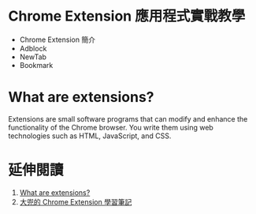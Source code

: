 # Chrome Extension 應用程式實戰教學

- Chrome Extension 簡介
- Adblock
- NewTab
- Bookmark

# What are extensions?
Extensions are small software programs that can modify and enhance the functionality of the Chrome browser. You write them using web technologies such as HTML, JavaScript, and CSS.

# 延伸閱讀
1. [What are extensions?](https://developer.chrome.com/extensions)
2. [大兜的 Chrome Extension 學習筆記](https://tonytonyjan.net/2012/05/25/get-start-with-chrome-extension/)
